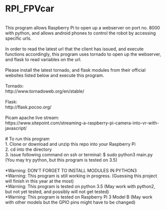 # RPI_FPVcar
<br>
This program allows Raspberry Pi to open up a webserver on port no. 8000 with python, and allows android phones to control the robot by accessing specific urls. <br>
<br>
In order to read the latest url that the client has issued, and execute functions accordingly, this program uses tornado to open up the webserver, and flask to read variables on the url. <br>
<br>
Please install the latest tornado, and flask modules from their official websites listed below and execute this program. <br>
<br>
Tornado: <br>
http://www.tornadoweb.org/en/stable/ <br>
<br>
Flask: <br>
http://flask.pocoo.org/ <br>
<br>
Picam apache live stream: <br>
https://www.sitepoint.com/streaming-a-raspberry-pi-camera-into-vr-with-javascript/ <br>
<br>
# To run this program <br>
1. Clone or download and unzip this repo into your Raspberry Pi  <br>
2. cd into the directory <br>
3. issue following command on ssh or terminal: $ sudo python3 main.py (You may try python, but this program is tested on 3.5) <br>
<br>
*Warning: DON'T FORGET TO INSTALL MODULES IN PYTHON3 <br>
*Warning: This program is still working in progress. (Guessing this project will finish in this year at the most) <br>
*Warning: This program is tested on python 3.5 (May work with python2, but not yet tested, and possibly will not get tested) <br>
*Warning: This program is tested on Raspberry Pi 3 Model B (May work with other models but the GPIO pins might have to be changed) <br>
